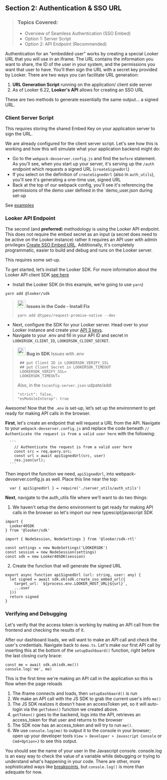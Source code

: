 ## Section 2: Authentication & SSO URL

> ### Topics Covered:
> * Overview of Seamless Authentication (SSO Embed)
> * Option 1: Server Script
> * Option 2: API Endpoint (Recommended)

Authentication for an "embedded user" works by creating a special Looker URL that you will use in an iframe. The URL contains the information you want to share, the ID of the user in your system, and the permissions you want that user to have. You’ll then sign the URL with a secret key provided by Looker. There are two ways you can facilitate URL generation:
1. **URL Generation Script** running on the application/ client side server
2. As of Looker 6.22, **Looker's API** allows for creating an SSO URL

These are two methods to generate essentially the same output... a signed URL.

### Client Server Script

This requires storing the shared Embed Key on your application server to sign the URL.

We are already configured for the client server script. Let's see how this is working and how this will simulate what your application backend might do:
* Go to the `webpack-devserver.config.js` and find the `before` statement. As you'll see, when you start up your server, it's serving up the `/auth` endpoint which requests a signed URL (`createSignedUrl`)
* If you select on the definition of `createSignedUrl` (also in `auth_utils`), you'll see it's generating a one-time use, signed URL
* Back at the top of our webpack config, you'll see it's referencing the permissions of the demo user defined in the `demo_user.json during set-up


See [examples](https://github.com/looker/looker_embed_sso_examples)

### Looker API Endpoint

The second (and **preferred**) methodology is using the Looker API endpoint. This does not require the embed secret as an input (a secret does need to be active on the Looker instance) rather it requires an API user with admin privileges [Create SSO Embed URL](https://docs.looker.com/reference/api-and-integration/api-reference/v3.1/auth#create_sso_embed_url). Additionally, it's completely programmatic, easier to build and debug and runs on the Looker server.

This requires some set-up.

To get started, let’s install the Looker SDK. For more information about the Looker API client SDK [see here](https://docs.looker.com/reference/api-and-integration/api-sdk)
* Install the Looker SDK (in this example, we’re going to use `yarn`)
```
yarn add @looker/sdk
```

> <img src="https://cdn3.iconfinder.com/data/icons/basicolor-signs-warnings/24/182_warning_notice_error-512.png" height="25" /> **Issues in the Code - Install Fix**
>  ```
>  yarn add @types/request-promise-native --dev
>  ```

* Next, configure the SDK for your Looker server. Head over to your Looker instance and create your [API 3 keys](https://docs.looker.com/admin-options/settings/users#API3keys).
* Navigate to your .env and fill in your API ID and secret in `LOOKERSDK_CLIENT_ID`, `LOOKERSDK_CLIENT_SECRET`.

>  <img src="https://cdn3.iconfinder.com/data/icons/basicolor-signs-warnings/24/182_warning_notice_error-512.png" height="25" /> **Bug in SDK**
> Issues with .env
> ```
>  ## put Client ID in LOOKERSDK_VERIFY_SSL
>  ## put Client Secret in LOOKERSDK_TIMEOUT
>  LOOKERSDK_VERIFY_SSL=
>  LOOKERSDK_TIMEOUT=
>  ```
>  Also, in the `tsconfig-server.json` udpate/add:
>  ```
>  "strict": false,
>  "esModuleInterop": true
>  ```

Awesome! Now that the `.env` is set-up, let’s set up the environment to get ready for making API calls in the browser.

**First**, let's create an endpoint that will request a URL from the API. Navigate to your `webpack-devserver.config.js` and replace the code beneath `// Authenticate the request is from a valid user here` with the following:

      ```
        // Authenticate the request is from a valid user here
        const src = req.query.src;
        const url = await apiSignedUrl(src, user)
        res.json(url);
      ```

Then import the function we need, `apiSignedUrl`, into webpack-devserver.config.js as well. Place this line near the top:

```
  var { apiSignedUrl } = require('./server_utils/auth_utils')
```


**Next**, navigate to the auth_utils file where we'll want to do two things:

1. We haven't setup the demo environment to get ready for making API calls in the browser so let's import our new typescipt/javascript SDK

```
import {
  Looker40SDK
} from '@looker/sdk'

import { NodeSession, NodeSettings } from '@looker/sdk-rtl'

const settings = new NodeSettings('LOOKERSDK')
const session = new NodeSession(settings)
const sdk = new Looker40SDK(session)
```

2. Create the function that will generate the signed URL

```
export async function apiSignedUrl (url: string, user: any) {
  let signed = await sdk.ok(sdk.create_sso_embed_url({
    target_url: `${process.env.LOOKER_HOST_URL}${url}`,
    ...user
  }))
  return signed
}
```


### Verifying and Debugging

Let's verify that the access token is working by making an API call from the frontend and checking the results of it.

After our dashboard loads, we will want to make an API call and check the user's credentials. Navigate back to `demo.ts`.  Let's make our first API call by inserting this at the bottom of the `setupDashboard()` function, right before the last closing curly brace:

```
const me = await sdk.ok(sdk.me())
console.log('me', me)
```

This is the first time we're making an API call in the application so this is flow when the page reloads

1. The iframe connects and loads, then `setupDashbaord()` is run
2. We make an API call with the JS SDK to grab the current user's info `me()`
3. The JS SDK realizes it doesn't have an accessToken yet, so it will auto-login via the `getToken()` function we created above.
4. `getToken()` goes to the backend, logs into the API, retrieves an access_token for that user and returns to the browser
5. The SDK now has an access_token and will try to run `me()`.
6. We use `console.log(me)` to output it to the console in your browser; open up your developer tools `View > Developer > Javascript Console` or `Cmd+Option+J` to see this output.

You should see the name of your user in the Javascript console. console.log is an easy way to check the value of a variable while debugging or trying to understand what's happening in your code. There are other, more sophisticated ways like [breakpoints](https://developers.google.com/web/tools/chrome-devtools/javascript/breakpoints), but `console.log()` is more than adequate for now.
